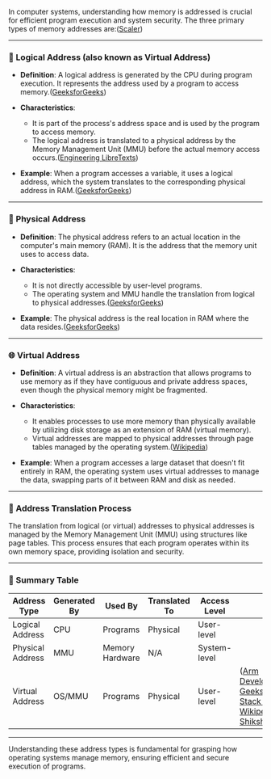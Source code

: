 In computer systems, understanding how memory is addressed is crucial for efficient program execution and system security. The three primary types of memory addresses are:([Scaler][1])

---

### 🧠 Logical Address (also known as Virtual Address)

* **Definition**: A logical address is generated by the CPU during program execution. It represents the address used by a program to access memory.([GeeksforGeeks][2])

* **Characteristics**:

  * It is part of the process's address space and is used by the program to access memory.
  * The logical address is translated to a physical address by the Memory Management Unit (MMU) before the actual memory access occurs.([Engineering LibreTexts][3])

* **Example**: When a program accesses a variable, it uses a logical address, which the system translates to the corresponding physical address in RAM.([GeeksforGeeks][2])

---

### 💾 Physical Address

* **Definition**: The physical address refers to an actual location in the computer's main memory (RAM). It is the address that the memory unit uses to access data.

* **Characteristics**:

  * It is not directly accessible by user-level programs.
  * The operating system and MMU handle the translation from logical to physical addresses.([GeeksforGeeks][2])

* **Example**: The physical address is the real location in RAM where the data resides.([GeeksforGeeks][2])

---

### 🌐 Virtual Address

* **Definition**: A virtual address is an abstraction that allows programs to use memory as if they have contiguous and private address spaces, even though the physical memory might be fragmented.

* **Characteristics**:

  * It enables processes to use more memory than physically available by utilizing disk storage as an extension of RAM (virtual memory).
  * Virtual addresses are mapped to physical addresses through page tables managed by the operating system.([Wikipedia][4])

* **Example**: When a program accesses a large dataset that doesn't fit entirely in RAM, the operating system uses virtual addresses to manage the data, swapping parts of it between RAM and disk as needed.

---

### 🔄 Address Translation Process

The translation from logical (or virtual) addresses to physical addresses is managed by the Memory Management Unit (MMU) using structures like page tables. This process ensures that each program operates within its own memory space, providing isolation and security.

---

### 🧾 Summary Table

| Address Type     | Generated By | Used By         | Translated To | Access Level |                                                                                             |
| ---------------- | ------------ | --------------- | ------------- | ------------ | ------------------------------------------------------------------------------------------- |
| Logical Address  | CPU          | Programs        | Physical      | User-level   |                                                                                             |
| Physical Address | MMU          | Memory Hardware | N/A           | System-level |                                                                                             |
| Virtual Address  | OS/MMU       | Programs        | Physical      | User-level   | ([Arm Developer][5], [GeeksforGeeks][2], [Stack Overflow][6], [Wikipedia][7], [Shiksha][8]) |

---

Understanding these address types is fundamental for grasping how operating systems manage memory, ensuring efficient and secure execution of programs.

[1]: https://www.scaler.com/topics/logical-and-physical-address-space-in-os/?utm_source=chatgpt.com "Logical and Physical Address Space in OS - Scaler Topics"
[2]: https://www.geeksforgeeks.org/logical-and-physical-address-in-operating-system/?utm_source=chatgpt.com "Logical and Physical Address in Operating System | GeeksforGeeks"
[3]: https://eng.libretexts.org/Courses/Delta_College/Operating_System%3A_The_Basics/07%3A_Memory/7.5%3A_Logical_vs_Physical_Address?utm_source=chatgpt.com "7.5: Logical vs Physical Address - Engineering LibreTexts"
[4]: https://en.wikipedia.org/wiki/Page_table?utm_source=chatgpt.com "Page table"
[5]: https://developer.arm.com/documentation/101811/latest/Virtual-and-physical-addresses?utm_source=chatgpt.com "Virtual and physical addresses - Arm Developer"
[6]: https://stackoverflow.com/questions/62997536/what-is-the-difference-between-linear-physical-logical-and-virtual-memory-addr?utm_source=chatgpt.com "What is the difference between linear, physical, logical and virtual ..."
[7]: https://en.wikipedia.org/wiki/Memory_address?utm_source=chatgpt.com "Memory address"
[8]: https://www.shiksha.com/online-courses/articles/difference-between-physical-address-and-logical-address-blogId-159631?utm_source=chatgpt.com "Difference Between Physical Address and Logical Address - Shiksha"
